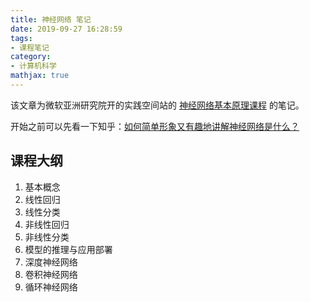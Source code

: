 ```yaml
---
title: 神经网络 笔记
date: 2019-09-27 16:28:59
tags:
- 课程笔记
category:
- 计算机科学
mathjax: true
---
```


该文章为微软亚洲研究院开的实践空间站的 [神经网络基本原理课程](https://github.com/microsoft/ai-edu/tree/master/B-教学案例与实践/B6-神经网络基本原理简明教程) 的笔记。

开始之前可以先看一下知乎：[如何简单形象又有趣地讲解神经网络是什么？](https://www.zhihu.com/question/22553761)

## 课程大纲

1. 基本概念
2. 线性回归
3. 线性分类
4. 非线性回归
5. 非线性分类
6. 模型的推理与应用部署
7. 深度神经网络
8. 卷积神经网络
9. 循环神经网络